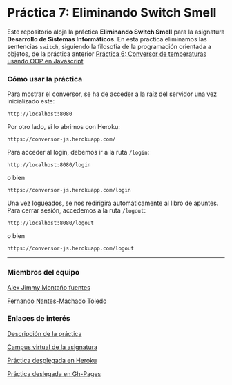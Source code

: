 # Práctica 7: Eliminando Switch Smell

Este repositorio aloja la práctica **Eliminando Switch Smell** para la asignatura **Desarrollo de Sistemas Informáticos**. En esta practica eliminamos las sentencias `switch`, siguiendo la filosofía de la programación orientada a objetos, de la práctica anterior [Práctica 6: Conversor de temperaturas usando OOP en Javascript](https://github.com/ULL-ESIT-DSI-1617/programacion-orientada-a-objetos-y-herencia-en-javascript-jimmy-fernando)

### Cómo usar la práctica
Para mostrar el conversor, se ha de acceder a la raíz del servidor una vez inicializado este:
```
http://localhost:8080
```
Por otro lado, si lo abrimos con Heroku:
```
https://conversor-js.herokuapp.com/
```
Para acceder al login, debemos ir a la ruta `/login`:
```
http://localhost:8080/login
```
o bien
```
https://conversor-js.herokuapp.com/login
```
Una vez logueados, se nos redirigirá automáticamente al libro de apuntes. Para cerrar sesión, accedemos a la ruta `/logout`:
```
http://localhost:8080/logout
```
o bien
```
https://conversor-js.herokuapp.com/logout
```
---

### Miembros del equipo
[Alex Jimmy Montaño fuentes](https://didream.github.io)

[Fernando Nantes-Machado Toledo](https://alu100897975.github.io)

### Enlaces de interés
[Descripción de la práctica](https://casianorodriguezleon.gitbooks.io/ull-esit-1617/content/practicas/practicaoop.html)

[Campus virtual de la asignatura](https://campusvirtual.ull.es/1617/course/view.php?id=1136)

[Práctica desplegada en Heroku](https://conversor-js.herokuapp.com/)

[Práctica deslegada en Gh-Pages](https://ULL-ESIT-DSI-1617.github.io/programacion-orientada-a-objetos-y-herencia-en-javascript-jimmy-fernando)
